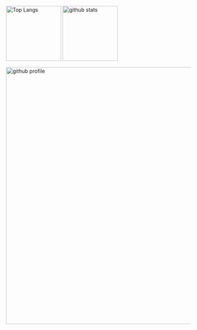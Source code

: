 <p align="left"> 
  <img alt="Top Langs" height="150px" marge-right="100px" src="https://github-readme-stats.vercel.app/api/top-langs/?username=shingo-kumada&layout=compact&count_private=true&show_icons=true&theme=onedark" />
  <img alt="github stats" height="150px" src="https://github-readme-stats.vercel.app/api?username=shingo-kumada&count_private=true&show_icons=true&show_icons=true&theme=onedark" />
</p>

<img alt="github profile" width="700px" src="https://github-profile-summary-cards.vercel.app/api/cards/profile-details?username=shingo-kumada&theme=onedark" />



